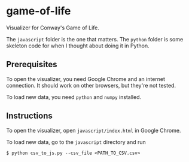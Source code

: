 # game-of-life
Visualizer for Conway's Game of Life.

The `javascript` folder is the one that matters. The `python` folder is some skeleton code for when I thought about doing it in Python.

## Prerequisites
To open the visualizer, you need Google Chrome and an internet connection. It should work on other browsers, but they're not tested.

To load new data, you need `python` and `numpy` installed.

## Instructions
To open the visualizer, open `javascript/index.html` in Google Chrome.

To load new data, go to the `javascript` directory and run
```
$ python csv_to_js.py --csv_file <PATH_TO_CSV.csv>
```
